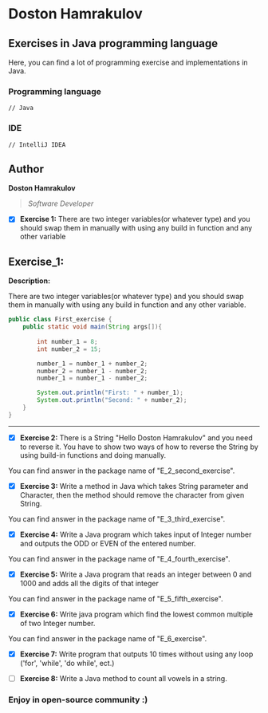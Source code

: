 # Doston Hamrakulov

## Exercises in Java programming language
  
Here, you can find a lot of programming exercise and implementations in Java.


### Programming language
```[java]
// Java 
```

### IDE
```[intellijidea]
// IntelliJ IDEA
```

## Author
**Doston Hamrakulov**
>*Software Developer*


-[X] **Exercise 1:**
There are two integer variables(or whatever type) and you should swap them in manually with using any build in function and any other variable

## Exercise_1: ##
**Description:**

There are two integer variables(or whatever type) and you should swap them in manually with using any build in function and any other variable.

```java
public class First_exercise {
    public static void main(String args[]){
        
        int number_1 = 8;
        int number_2 = 15;

        number_1 = number_1 + number_2;
        number_2 = number_1 - number_2;
        number_1 = number_1 - number_2;

        System.out.println("First: " + number_1);
        System.out.println("Second: " + number_2);
    }
}
```
* * *


-[X] **Exercise 2:**
There is a String "Hello Doston Hamrakulov" and you need to reverse it. You have to show two ways of how to reverse the String by using build-in functions and doing manually.

You can find answer in the package name of "E_2_second_exercise".


-[X] **Exercise 3:**
Write a method in Java which takes String parameter and Character, then the method should remove the character from given String.

You can find answer in the package name of "E_3_third_exercise".


-[X] **Exercise 4:**
Write a Java program which takes input of Integer number and outputs the ODD or EVEN of the entered number.

You can find answer in the package name of "E_4_fourth_exercise".

-[X] **Exercise 5:**
Write a Java program that reads an integer between 0 and 1000 and adds all the digits of that integer

You can find answer in the package name of "E_5_fifth_exercise".


-[X] **Exercise 6:**
Write java program which find the lowest common multiple of two Integer number.

You can find answer in the package name of "E_6_exercise".


-[X] **Exercise 7:**
Write program that outputs 10 times without using any loop ('for', 'while', 'do while', ect.)


-[ ] **Exercise 8:**
Write a Java method to count all vowels in a string.



### Enjoy in open-source community :)
